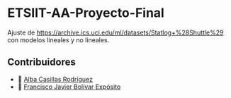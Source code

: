 # ETSIIT-AA-Proyecto-Final
Ajuste de https://archive.ics.uci.edu/ml/datasets/Statlog+%28Shuttle%29 con modelos lineales y no lineales.
## Contribuidores
+ :bust_in_silhouette: [Alba Casillas Rodríguez](https://github.com/CasillasAlba)
+ :bust_in_silhouette: [Francisco Javier Bolívar Expósito](https://github.com/dipzza)
